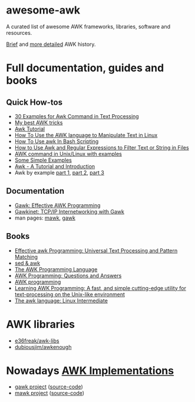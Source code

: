 # awesome-awk
A curated list of awesome AWK frameworks, libraries, software and resources.

[Brief](https://en.wikipedia.org/wiki/AWK#History) and [more detailed](http://www.skeeve.com/gnu-awk-and-me-2014.pdf) AWK history.

# Full documentation, guides and books

## Quick How-tos
 * [30 Examples for Awk Command in Text Processing](https://likegeeks.com/awk-command/)
 * [My best AWK tricks](https://blog.jpalardy.com/posts/my-best-awk-tricks/)
 * [Awk Tutorial](https://www.tutorialspoint.com/awk/)
 * [How To Use the AWK language to Manipulate Text in Linux](https://www.digitalocean.com/community/tutorials/how-to-use-the-awk-language-to-manipulate-text-in-linux)
 * [How To Use awk In Bash Scripting](https://www.cyberciti.biz/faq/bash-scripting-using-awk/)
 * [How to Use Awk and Regular Expressions to Filter Text or String in Files](https://www.tecmint.com/use-linux-awk-command-to-filter-text-string-in-files/)
 * [AWK command in Unix/Linux with examples](https://www.geeksforgeeks.org/awk-command-unixlinux-examples/)
 * [Some Simple Examples](https://www.gnu.org/software/gawk/manual/html_node/Very-Simple.html)
 * [Awk - A Tutorial and Introduction](http://www.grymoire.com/Unix/Awk.html)
 * Awk by example [part 1](https://www.ibm.com/developerworks/library/l-awk1/index.html), [part 2](https://www.ibm.com/developerworks/library/l-awk2), [part 3](https://www.ibm.com/developerworks/library/l-awk3)


## Documentation

 * [Gawk: Effective AWK Programming](https://www.gnu.org/software/gawk/manual/)
 * [Gawkinet: TCP/IP Internetworking with Gawk](https://www.gnu.org/software/gawk/manual/gawkinet/)
 * man pages: [mawk](http://invisible-island.net/mawk/manpage/mawk.html), [gawk](https://linux.die.net/man/1/gawk)


## Books
 * [Effective awk Programming: Universal Text Processing and Pattern Matching](https://www.amazon.com/Effective-awk-Programming-Universal-Processing/dp/1491904615/)
 * [sed & awk](https://www.amazon.com/Sed-Awk-Dale-Dougherty/dp/1565922255/)
 * [The AWK Programming Language](https://www.amazon.com/AWK-Programming-Language-Alfred-Aho/dp/020107981X/)
 * [AWK Programming: Questions and Answers](https://www.amazon.co.uk/AWK-Programming-Questions-George-Duckett-ebook/dp/B00RWVOLTG)
 * [AWK programming](https://books.google.cz/books/about/Awk_Programming.html?id=69oEAAAACAAJ)
 * [Learning AWK Programming: A fast, and simple cutting-edge utility for text-processing on the Unix-like environment](https://www.amazon.com/Learning-AWK-Programming-cutting-edge-text-processing-ebook/dp/B07BT98HDS)
 * [The awk language: Linux Intermediate](https://books.google.com/books?id=pUO1CwAAQBAJ&dq=bibliogroup:%22Linux+Intermediate%22)

  
# AWK libraries
 * [e36freak/awk-libs](https://github.com/e36freak/awk-libs)
 * [dubiousjim/awkenough](https://github.com/dubiousjim/awkenough)
 
# Nowadays [AWK Implementations](https://en.wikipedia.org/wiki/AWK#Versions_and_implementations)
 * [gawk project](https://savannah.gnu.org/projects/gawk/) ([source-code](http://git.savannah.gnu.org/cgit/gawk.git))
 * [mawk project](http://invisible-island.net/mawk/mawk.html) ([source-code](https://github.com/ThomasDickey))

